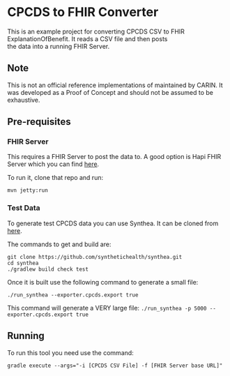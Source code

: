 # CPCDS to FHIR Converter

This is an example project for converting CPCDS CSV to FHIR ExplanationOfBenefit. It reads a CSV file and then posts  
the data into a running FHIR Server.

## Note

This is not an official reference implementations of maintained by CARIN. It was developed as a Proof of Concept 
and should not be assumed to be exhaustive. 

## Pre-requisites

### FHIR Server

This requires a FHIR Server to post the data to. A good option is Hapi FHIR Server which you 
can find [here](https://github.com/hapifhir/hapi-fhir-jpaserver-starter).
                                                                  
To run it, clone that repo and run:

```mvn jetty:run```

### Test Data 

To generate test CPCDS data you can use Synthea. It can be cloned 
from [here](https://github.com/synthetichealth/synthea).

The commands to get and build are:
```
git clone https://github.com/synthetichealth/synthea.git
cd synthea
./gradlew build check test
``` 
Once it is built use the following command to generate a small file:

```./run_synthea --exporter.cpcds.export true```

This command will generate a VERY large file:
```./run_synthea -p 5000 --exporter.cpcds.export true```

## Running 

To run this tool you need use the command:

```gradle execute --args="-i [CPCDS CSV File] -f [FHIR Server base URL]"```